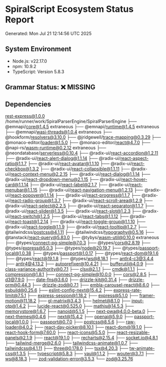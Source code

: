 # SpiralScript Ecosystem Status Report
Generated: Mon Jul 21 12:14:56 UTC 2025

## System Environment
- Node.js: v22.17.0
- npm: 10.9.2
- TypeScript: Version 5.8.3

## Grammar Status: ❌ MISSING

## Dependencies
rest-express@1.0.0 /home/runner/work/SpiralParserEngine/SpiralParserEngine
├── @emnapi/core@1.4.5 extraneous
├── @emnapi/runtime@1.4.5 extraneous
├── @emnapi/wasi-threads@1.0.4 extraneous
├── @hookform/resolvers@3.10.0
├── @jridgewell/trace-mapping@0.3.29
├── @monaco-editor/loader@1.5.0
├── @monaco-editor/react@4.7.0
├── @napi-rs/wasm-runtime@0.2.12 extraneous
├── @neondatabase/serverless@0.10.4
├── @radix-ui/react-accordion@1.2.11
├── @radix-ui/react-alert-dialog@1.1.14
├── @radix-ui/react-aspect-ratio@1.1.7
├── @radix-ui/react-avatar@1.1.10
├── @radix-ui/react-checkbox@1.3.2
├── @radix-ui/react-collapsible@1.1.11
├── @radix-ui/react-context-menu@2.2.15
├── @radix-ui/react-dialog@1.1.14
├── @radix-ui/react-dropdown-menu@2.1.15
├── @radix-ui/react-hover-card@1.1.14
├── @radix-ui/react-label@2.1.7
├── @radix-ui/react-menubar@1.1.15
├── @radix-ui/react-navigation-menu@1.2.13
├── @radix-ui/react-popover@1.1.14
├── @radix-ui/react-progress@1.1.7
├── @radix-ui/react-radio-group@1.3.7
├── @radix-ui/react-scroll-area@1.2.9
├── @radix-ui/react-select@2.2.5
├── @radix-ui/react-separator@1.1.7
├── @radix-ui/react-slider@1.3.5
├── @radix-ui/react-slot@1.2.3
├── @radix-ui/react-switch@1.2.5
├── @radix-ui/react-tabs@1.1.12
├── @radix-ui/react-toast@1.2.14
├── @radix-ui/react-toggle-group@1.1.10
├── @radix-ui/react-toggle@1.1.9
├── @radix-ui/react-tooltip@1.2.7
├── @tailwindcss/postcss@4.1.11
├── @tailwindcss/typography@0.5.16
├── @tanstack/react-query@5.83.0
├── @tybys/wasm-util@0.10.0 extraneous
├── @types/connect-pg-simple@7.0.3
├── @types/cors@2.8.19
├── @types/express@5.0.3
├── @types/node@20.19.7
├── @types/passport-local@1.0.38
├── @types/passport@1.0.17
├── @types/react-dom@19.1.6
├── @types/react@19.1.8
├── @types/ws@8.18.1
├── antlr4-c3@3.4.4
├── antlr4@4.13.2
├── autoprefixer@10.4.21
├── bufferutil@4.0.9
├── class-variance-authority@0.7.1
├── clsx@2.1.1
├── cmdk@1.1.1
├── compression@1.8.1
├── connect-pg-simple@10.0.0
├── cors@2.8.5
├── d3@7.9.0
├── date-fns@3.6.0
├── drizzle-kit@0.31.4
├── drizzle-orm@0.44.3
├── drizzle-zod@0.7.1
├── embla-carousel-react@8.6.0
├── esbuild@0.25.6
├── eslint-config-next@15.4.2
├── express-rate-limit@7.5.1
├── express-session@1.18.2
├── express@5.1.0
├── framer-motion@11.18.2
├── gl-matrix@3.4.3
├── helmet@8.1.0
├── input-otp@1.4.2
├── lucide-react@0.525.0
├── mathjs@14.5.3
├── memorystore@1.6.7
├── nanoid@5.1.5
├── next-pwa@4.0.0-beta.0
├── next-themes@0.4.6
├── next@15.4.2
├── openai@5.9.0
├── passport-local@1.0.0
├── passport@0.7.0
├── postcss@8.5.6
├── raw-loader@4.0.2
├── react-day-picker@8.10.1
├── react-dom@19.1.0
├── react-hook-form@7.60.0
├── react-icons@5.5.0
├── react-resizable-panels@2.1.9
├── react@19.1.0
├── recharts@2.15.4
├── socket.io@4.8.1
├── tailwind-merge@2.6.0
├── tailwindcss-animate@1.0.7
├── tailwindcss@4.1.11
├── three@0.178.0
├── tsx@4.20.3
├── tw-animate-css@1.3.5
├── typescript@5.8.3
├── vaul@1.1.2
├── wouter@3.7.1
├── ws@8.18.3
├── zod-validation-error@3.5.3
└── zod@3.25.76


